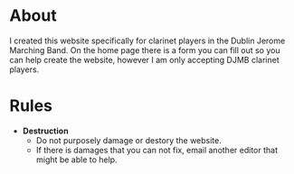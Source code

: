 # About 
I created this website specifically for clarinet players in the Dublin Jerome Marching Band.
On the home page there is a form you can fill out so you can help create the website, however I am only accepting DJMB clarinet players.

# Rules
- **Destruction**
  - Do not purposely damage or destory the website.
  - If there is damages that you can not fix, email another editor that might be able to help.
